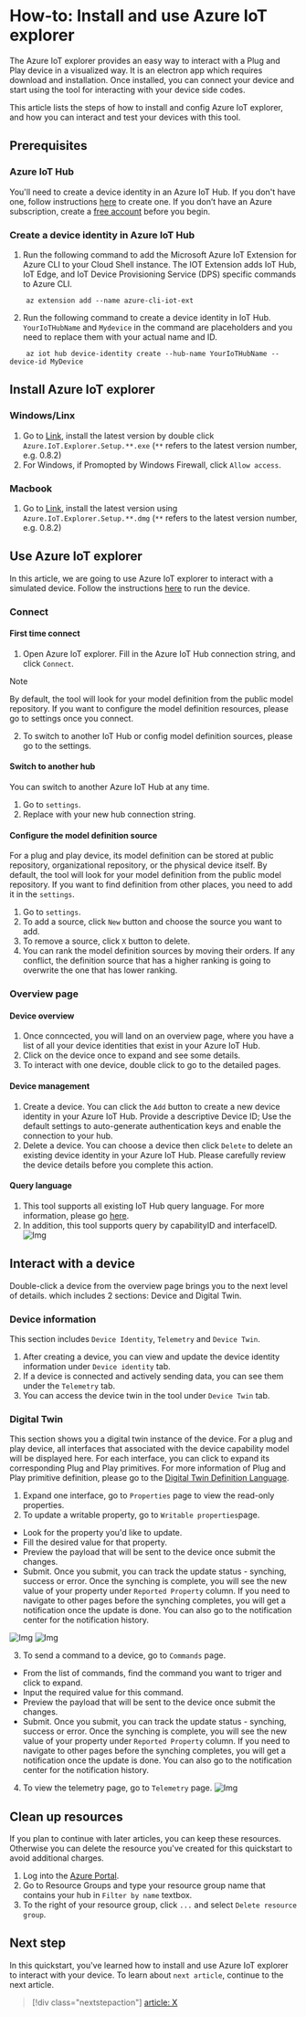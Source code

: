 # How-to: Install and use Azure IoT explorer

The Azure IoT explorer provides an easy way to interact with a Plug and Play device in a visualized way. It is an electron app which requires download and installation. Once installed, you can connect your device and start using the tool for interacting with your device side codes.

This article lists the steps of how to install and config Azure IoT explorer, and how you can interact and test your devices with this tool.

## Prerequisites
### Azure IoT Hub
You'll need to create a device identity in an Azure IoT Hub. If you don't have one, follow instructions [here](https://docs.microsoft.com/en-us/azure/iot-hub/quickstart-send-telemetry-node#create-an-iot-hub) to create one. If you don’t have an Azure subscription, create a [free account](https://azure.microsoft.com/free/?WT.mc_id=A261C142F) before you begin.

### Create a device identity in Azure IoT Hub
1. Run the following command to add the Microsoft Azure IoT Extension for Azure CLI to your Cloud Shell instance. The IOT Extension adds IoT Hub, IoT Edge, and IoT Device Provisioning Service (DPS) specific commands to Azure CLI.

```azurecli-interactive
    az extension add --name azure-cli-iot-ext
```

2. Run the following command to create a device identity in IoT Hub. ``YourIoTHubName`` and ``Mydevice`` in the command are placeholders and you need to replace them with your actual name and ID.

```azurecli-interactive
    az iot hub device-identity create --hub-name YourIoTHubName --device-id MyDevice
```

## Install Azure IoT explorer
### Windows/Linx
1. Go to [Link](), install the latest version by double click ``Azure.IoT.Explorer.Setup.**.exe`` (``**`` refers to the latest version number, e.g. 0.8.2)
2. For Windows, if Promopted by Windows Firewall, click ``Allow access``.
### Macbook
1. Go to [Link](), install the latest version using ``Azure.IoT.Explorer.Setup.**.dmg`` (``**`` refers to the latest version number, e.g. 0.8.2)

## Use Azure IoT explorer
In this article, we are going to use Azure IoT explorer to interact with a simulated device. Follow the instructions [here]() to run the device. 

### Connect
#### First time connect
1. Open Azure IoT explorer. Fill in the Azure IoT Hub connection string, and click ``Connect``. 
> [!NOTE]
> By default, the tool will look for your model definition from the public model repository. If you want to configure the model definition resources, please go to settings once you connect.
2. To switch to another IoT Hub or config model definition sources, please go to the settings.
#### Switch to another hub
You can switch to another Azure IoT Hub at any time. 
1. Go to ``settings``.
2. Replace with your new hub connection string.
####  Configure the model definition source
For a plug and play device, its model definition can be stored at public repository, organizational repository, or the physical device itself. By default, the tool will look for your model definition from the public model repository. If you want to find definition from other places, you need to add it in the ``settings``. 
1. Go to ``settings``.
2. To add a source, click ``New`` button and choose the source you want to add.
3. To remove a source, click ``X`` button to delete.
4. You can rank the model definition sources by moving their orders. If any conflict, the definition source that has a higher ranking is going to overwrite the one that has lower ranking.

### Overview page
#### Device overview
1. Once conncected, you will land on an overview page, where you have a list of all your device identities that exist in your Azure IoT Hub. 
2. Click on the device once to expand and see some details.
3. To interact with one device, double click to go to the detailed pages.
#### Device management
1. Create a device. You can click the ``Add`` button to create a new device identity in your Azure IoT Hub. Provide a descriptive Device ID; Use the default settings to auto-generate authentication keys and enable the connection to your hub.
2. Delete a device. You can choose a device then click ``Delete`` to delete an existing device identity in your Azure IoT Hub. Please carefully review the device details before you complete this action.
#### Query language
1. This tool supports all existing IoT Hub query language. For more information, please go [here](https://docs.microsoft.com/en-us/azure/iot-hub/iot-hub-devguide-query-language).
2. In addition, this tool supports query by capabilityID and interfaceID.
 ![Img](img/.png)


## Interact with a device
Double-click a device from the overview page brings you to the next level of details. which includes 2 sections: Device and Digital Twin.

### Device information
This section includes ``Device Identity``, ``Telemetry`` and ``Device Twin``.
1. After creating a device, you can view and update the device identity information under ``Device identity`` tab.
2. If a device is connected and actively sending data, you can see them under the ``Telemetry`` tab.
3. You can access the device twin in the tool under ``Device Twin`` tab.

### Digital Twin 
This section shows you a digital twin instance of the device. For a plug and play device, all interfaces that associated with the device capability model will be displayed here. For each interface, you can click to expand its corresponding Plug and Play primitives. For more information of Plug and Play primitive definition, please go to the [Digital Twin Definition Language](https://github.com/Azure/IoTPlugandPlay/tree/master/DTDL).

1. Expand one interface, go to ``Properties`` page to view the read-only properties.
2. To update a writable property, go to ``Writable properties``page.
* Look for the property you'd like to update.
* Fill the desired value for that property.
* Preview the payload that will be sent to the device once submit the changes.
* Submit. Once you submit, you can track the update status - synching, success or error. Once the synching is complete, you will see the new value of your property under ``Reported Property`` column. If you need to navigate to other pages before the synching completes, you will get a notification once the update is done. You can also go to the notification center for the notification history.

![Img](img/.png)
![Img](img/.png)
 
3. To send a command to a device, go to ``Commands`` page. 
* From the list of commands, find the command you want to triger and click to expand. 
* Input the required value for this command.
* Preview the payload that will be sent to the device once submit the changes.
* Submit. Once you submit, you can track the update status - synching, success or error. Once the synching is complete, you will see the new value of your property under ``Reported Property`` column. If you need to navigate to other pages before the synching completes, you will get a notification once the update is done. You can also go to the notification center for the notification history.

4. To view the telemetry page, go to ``Telemetry`` page.
![Img](img/.png)

## Clean up resources 
If you plan to continue with later articles, you can keep these resources. Otherwise you can delete the resource you've created for this quickstart to avoid additional charges.

1. Log into the [Azure Portal](https://portal.azure.com).
1. Go to Resource Groups and type your resource group name that contains your hub in ``Filter by name`` textbox.
1. To the right of your resource group, click `...` and select ``Delete resource group``.

## Next step

In this quickstart, you've learned how to install and use Azure IoT explorer to interact with your device. 
To learn about ``next article``, continue to the next article.

> [!div class="nextstepaction"]
> [article: X]()


